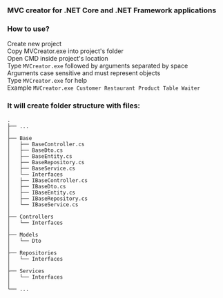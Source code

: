 ### MVC creator for .NET Core and .NET Framework applications
### How to use?
Create new project  
Copy MVCreator.exe into project's folder  
Open CMD inside project's location  
Type `MVCreator.exe` followed by arguments separated by space  
Arguments case sensitive and must represent objects  
Type `MVCreator.exe` for help  
Example  `MVCreator.exe Customer Restaurant Product Table Waiter`  

### It will create folder structure with files:  
    .
    ├── ...
    │
    ├── Base
    │   ├── BaseController.cs
    │   ├── BaseDto.cs
    │   ├── BaseEntity.cs
    │   ├── BaseRepository.cs
    │   ├── BaseService.cs
    │   └── Interfaces
    │	├── IBaseController.cs
    │	├── IBaseDto.cs
    │	├── IBaseEntity.cs
    │	├── IBaseRepository.cs
    │	└── IBaseService.cs
    │
    ├── Controllers
    │   └── Interfaces
    │
    ├── Models
    │   └── Dto
    │
    ├── Repositories
    │   └── Interfaces
    │
    ├── Services
    │   └── Interfaces
    │
    └── ...
